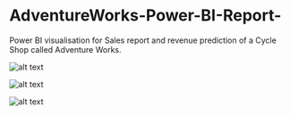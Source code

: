 # AdventureWorks-Power-BI-Report-

Power BI visualisation for Sales report and revenue prediction of a Cycle Shop called Adventure Works.

![alt text](C:\Users\Ap\OneDrive\Pictures\Screenshots\Screenshot (6))

![alt text](C:\Users\Ap\OneDrive\Pictures\Screenshots\Screenshot (7))

![alt text](C:\Users\Ap\OneDrive\Pictures\Screenshots\Screenshot (8))
